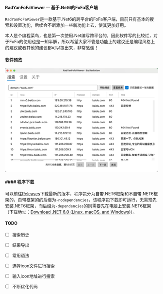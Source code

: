#### RadYanFoFaViewer -- 基于.Net6的FoFa客户端

`RadYanFoFaViewer`是一款基于.Net6的跨平台的FoFa客户端，目前只有基本的搜索和设置功能，后续会不断添加一些新功能上去，使其更加好用。

本人是个编程菜鸟，也是第一次使用.Net编写跨平台的，因此软件写的比较烂，对于FoFa的使用也是一知半解，所以希望大家不管是功能上的建议还是编程风格上的建议或者其他的建议都可以提出来，非常感谢！

#### 软件预览

![](./screenshot.jpg)

#### #### 程序下载

可以前往[Releases](https://github.com/MiracleLau/RadYanFoFaViewer/releases)下载最新的版本，程序包分为自带.NET6框架和不自带.NET6框架的，自带框架的的后缀为`-nodependencies`，该程序包下载即可运行，无需预先安装.NET6框架，而后缀为`-dependencies`的则需要先在电脑上安装.NET6框架（下载地址：[Download .NET 6.0 (Linux, macOS, and Windows)](https://dotnet.microsoft.com/en-us/download/dotnet/6.0)）。

#### TODO

- [ ] 搜索历史

- [ ] 结果导出

- [ ] 常用语法

- [ ] 选择icon文件进行搜索

- [ ] 输入icon地址进行搜索

- [ ] 不断优化代码
